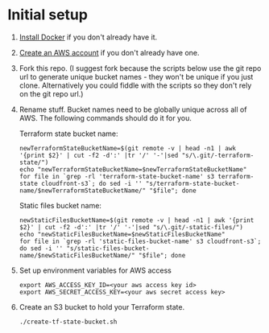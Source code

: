 # Initial setup

1. [Install Docker](https://docs.docker.com/get-docker/) if you don't already have it. 

2. [Create an AWS account](https://aws.amazon.com/) if you don't already have one.

3. Fork this repo. (I suggest fork because the scripts below use the git repo url to generate unique bucket names - 
they won't be unique if you just clone. Alternatively you could fiddle with the scripts so they don't rely on the git 
repo url.)

4. Rename stuff. Bucket names need to be globally unique across all of AWS. The following commands should do it for you.

    Terraform state bucket name:

    ```
    newTerraformStateBucketName=$(git remote -v | head -n1 | awk '{print $2}' | cut -f2 -d':' |tr '/' '-'|sed "s/\.git/-terraform-state/")
    echo "newTerraformStateBucketName=$newTerraformStateBucketName"
    for file in `grep -rl 'terraform-state-bucket-name' s3 terraform-state cloudfront-s3`; do sed -i '' "s/terraform-state-bucket-name/$newTerraformStateBucketName/" "$file"; done
    ```

    Static files bucket name:

    ```
    newStaticFilesBucketName=$(git remote -v | head -n1 | awk '{print $2}' | cut -f2 -d':' |tr '/' '-'|sed "s/\.git/-static-files/")
    echo "newStaticFilesBucketName=$newStaticFilesBucketName"
    for file in `grep -rl 'static-files-bucket-name' s3 cloudfront-s3`; do sed -i '' "s/static-files-bucket-name/$newStaticFilesBucketName/" "$file"; done
    ```

5. Set up environment variables for AWS access 

    ```
   export AWS_ACCESS_KEY_ID=<your aws access key id>
   export AWS_SECRET_ACCESS_KEY=<your aws secret access key>
    ```

6. Create an S3 bucket to hold your Terraform state.

    ```
   ./create-tf-state-bucket.sh
    ```

